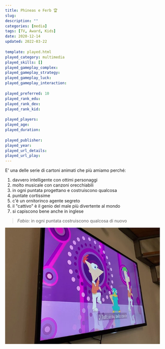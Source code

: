 ```yaml
---
title: Phineas e Ferb 🏆
slug: 
description: ""
categories: [media]
tags: [TV, Award, Kids]
date: 2020-12-14
updated: 2022-03-22

template: played.html
played_category: multimedia
played_skills: []
played_gameplay_complex: 
played_gameplay_strategy: 
played_gameplay_luck: 
played_gameplay_interaction: 

played_preferred: 10
played_rank_edu: 
played_rank_dev: 
played_rank_kid: 

played_players: 
played_age: 
played_duration: 

played_publisher: 
played_year: 
played_url_details: 
played_url_play: 
---
```


E' una delle serie di cartoni animati che più amiamo perché:

1. davvero intelligente con ottimi personaggi
2. molto musicale con canzoni orecchiabili
3. in ogni puntata progettano e costruiscono qualcosa
4. puntate cortissime
5. c'è un ornitorinco agente segreto
6. il "cattivo" è il genio del male più divertente al mondo
7. si capiscono bene anche in inglese

> *Fabio:*
> in ogni puntata costruiscono qualcosa di nuovo


![](../../studio/ludosofia/_img/media_paf.webp)

